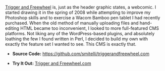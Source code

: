 [Trigger and Freewheel](http://www.triggerandfreewheel.com/) is, just as the header graphic states, a webcomic. I started drawing it in the spring of 2008 while attempting to improve my Photoshop skills and to exercise a Wacom Bamboo pen tablet I had recently purchased. When the old method of manually uploading files and hand-editing HTML became too inconvenient, I looked to more full-featured CMS platforms. Not liking any of the WordPress-based plugins, and absolutely loathing the few I found written in Perl, I decided to build my own with exactly the feature set I wanted to see. This CMS is exactly that.

* **Source Code:** <https://github.com/smitelli/triggerandfreewheel.com>

* **Try It Out:** [Trigger and Freewheel.com](http://www.triggerandfreewheel.com/)

